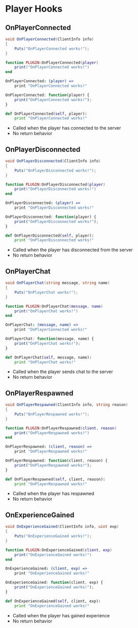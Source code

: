 # Player Hooks

## OnPlayerConnected

``` csharp
void OnPlayerConnected(ClientInfo info)
{
    Puts("OnPlayerConnected works!");
}
```

``` lua
function PLUGIN:OnPlayerConnected(player)
    print("OnPlayerConnected works!")
end
```

``` coffeescript
OnPlayerConnected: (player) =>
    print "OnPlayerConnected works!"
```

``` javascript
OnPlayerConnected: function(player) {
    print("OnPlayerConnected works!");
}
```

``` python
def OnPlayerConnected(self, player):
    print "OnPlayerConnected works!"
```

 * Called when the player has connected to the server
 * No return behavior

## OnPlayerDisconnected

``` csharp
void OnPlayerDisconnected(ClientInfo info)
{
    Puts("OnPlayerDisconnected works!");
}
```

``` lua
function PLUGIN:OnPlayerDisconnected(player)
    print("OnPlayerDisconnected works!")
end
```

``` coffeescript
OnPlayerDisconnected: (player) =>
    print "OnPlayerDisconnected works!"
```

``` javascript
OnPlayerDisconnected: function(player) {
    print("OnPlayerDisconnected works!");
}
```

``` python
def OnPlayerDisconnected(self, player):
    print "OnPlayerDisconnected works!"
```

 * Called when the player has disconnected from the server
 * No return behavior

## OnPlayerChat

``` csharp
void OnPlayerChat(string message, string name)
{
    Puts("OnPlayerChat works!");
}
```

``` lua
function PLUGIN:OnPlayerChat(message, name)
    print("OnPlayerChat works!")
end
```

``` coffeescript
OnPlayerChat: (message, name) =>
    print "OnPlayerConnected works!"
```

``` javascript
OnPlayerChat: function(message, name) {
    print("OnPlayerChat works!");
}
```

``` python
def OnPlayerChat(self, message, name):
    print "OnPlayerChat works!"
```

 * Called when the player sends chat to the server
 * No return behavior

## OnPlayerRespawned

``` csharp
void OnPlayerRespawned(ClientInfo info, string reason)
{
    Puts("OnPlayerRespawned works!");
}
```

``` lua
function PLUGIN:OnPlayerRespawned(client, reason)
    print("OnPlayerRespawned works!")
end
```

``` coffeescript
OnPlayerRespawned: (client, reason) =>
    print "OnPlayerRespawned works!"
```

``` javascript
OnPlayerRespawned: function(client, reason) {
    print("OnPlayerRespawned works!");
}
```

``` python
def OnPlayerRespawned(self, client, reason):
    print "OnPlayerRespawned works!"
```

 * Called when the player has respawned
 * No return behavior

## OnExperienceGained

``` csharp
void OnExperienceGained(ClientInfo info, uint exp)
{
    Puts("OnExperienceGained works!");
}
```

``` lua
function PLUGIN:OnExperienceGained(client, exp)
    print("OnExperienceGained works!")
end
```

``` coffeescript
OnExperienceGained: (client, exp) =>
    print "OnExperienceGained works!"
```

``` javascript
OnExperienceGained: function(client, exp) {
    print("OnExperienceGained works!");
}
```

``` python
def OnExperienceGained(self, client, exp):
    print "OnExperienceGained works!"
```

 * Called when the player has gained experience
 * No return behavior
